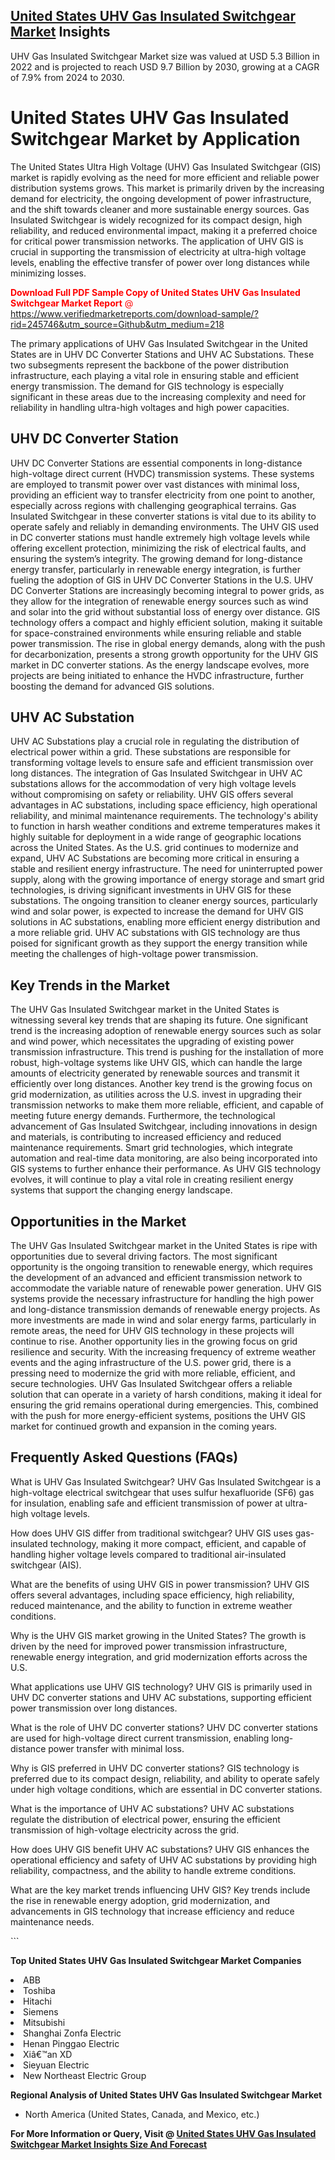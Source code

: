 <h2><a href="https://www.verifiedmarketreports.com/download-sample/?rid=245746&amp;utm_source=Github&amp;utm_medium=218" target="_blank">United States UHV Gas Insulated Switchgear Market</a> Insights</h2><p>UHV Gas Insulated Switchgear Market size was valued at USD 5.3 Billion in 2022 and is projected to reach USD 9.7 Billion by 2030, growing at a CAGR of 7.9% from 2024 to 2030.</p><p> <h1>United States UHV Gas Insulated Switchgear Market by Application</h1> The United States Ultra High Voltage (UHV) Gas Insulated Switchgear (GIS) market is rapidly evolving as the need for more efficient and reliable power distribution systems grows. This market is primarily driven by the increasing demand for electricity, the ongoing development of power infrastructure, and the shift towards cleaner and more sustainable energy sources. Gas Insulated Switchgear is widely recognized for its compact design, high reliability, and reduced environmental impact, making it a preferred choice for critical power transmission networks. The application of UHV GIS is crucial in supporting the transmission of electricity at ultra-high voltage levels, enabling the effective transfer of power over long distances while minimizing losses. <p><span class=""><span style="color: #ff0000;"><strong>Download Full PDF Sample Copy of United States UHV Gas Insulated Switchgear Market Report</strong> @ </span><a href="https://www.verifiedmarketreports.com/download-sample/?rid=245746&amp;utm_source=Github&amp;utm_medium=218" target="_blank">https://www.verifiedmarketreports.com/download-sample/?rid=245746&amp;utm_source=Github&amp;utm_medium=218</a></span></p> The primary applications of UHV Gas Insulated Switchgear in the United States are in UHV DC Converter Stations and UHV AC Substations. These two subsegments represent the backbone of the power distribution infrastructure, each playing a vital role in ensuring stable and efficient energy transmission. The demand for GIS technology is especially significant in these areas due to the increasing complexity and need for reliability in handling ultra-high voltages and high power capacities. <h2>UHV DC Converter Station</h2> UHV DC Converter Stations are essential components in long-distance high-voltage direct current (HVDC) transmission systems. These systems are employed to transmit power over vast distances with minimal loss, providing an efficient way to transfer electricity from one point to another, especially across regions with challenging geographical terrains. Gas Insulated Switchgear in these converter stations is vital due to its ability to operate safely and reliably in demanding environments. The UHV GIS used in DC converter stations must handle extremely high voltage levels while offering excellent protection, minimizing the risk of electrical faults, and ensuring the system’s integrity. The growing demand for long-distance energy transfer, particularly in renewable energy integration, is further fueling the adoption of GIS in UHV DC Converter Stations in the U.S. UHV DC Converter Stations are increasingly becoming integral to power grids, as they allow for the integration of renewable energy sources such as wind and solar into the grid without substantial loss of energy over distance. GIS technology offers a compact and highly efficient solution, making it suitable for space-constrained environments while ensuring reliable and stable power transmission. The rise in global energy demands, along with the push for decarbonization, presents a strong growth opportunity for the UHV GIS market in DC converter stations. As the energy landscape evolves, more projects are being initiated to enhance the HVDC infrastructure, further boosting the demand for advanced GIS solutions. <h2>UHV AC Substation</h2> UHV AC Substations play a crucial role in regulating the distribution of electrical power within a grid. These substations are responsible for transforming voltage levels to ensure safe and efficient transmission over long distances. The integration of Gas Insulated Switchgear in UHV AC substations allows for the accommodation of very high voltage levels without compromising on safety or reliability. UHV GIS offers several advantages in AC substations, including space efficiency, high operational reliability, and minimal maintenance requirements. The technology's ability to function in harsh weather conditions and extreme temperatures makes it highly suitable for deployment in a wide range of geographic locations across the United States. As the U.S. grid continues to modernize and expand, UHV AC Substations are becoming more critical in ensuring a stable and resilient energy infrastructure. The need for uninterrupted power supply, along with the growing importance of energy storage and smart grid technologies, is driving significant investments in UHV GIS for these substations. The ongoing transition to cleaner energy sources, particularly wind and solar power, is expected to increase the demand for UHV GIS solutions in AC substations, enabling more efficient energy distribution and a more reliable grid. UHV AC substations with GIS technology are thus poised for significant growth as they support the energy transition while meeting the challenges of high-voltage power transmission. <h2>Key Trends in the Market</h2> The UHV Gas Insulated Switchgear market in the United States is witnessing several key trends that are shaping its future. One significant trend is the increasing adoption of renewable energy sources such as solar and wind power, which necessitates the upgrading of existing power transmission infrastructure. This trend is pushing for the installation of more robust, high-voltage systems like UHV GIS, which can handle the large amounts of electricity generated by renewable sources and transmit it efficiently over long distances. Another key trend is the growing focus on grid modernization, as utilities across the U.S. invest in upgrading their transmission networks to make them more reliable, efficient, and capable of meeting future energy demands. Furthermore, the technological advancement of Gas Insulated Switchgear, including innovations in design and materials, is contributing to increased efficiency and reduced maintenance requirements. Smart grid technologies, which integrate automation and real-time data monitoring, are also being incorporated into GIS systems to further enhance their performance. As UHV GIS technology evolves, it will continue to play a vital role in creating resilient energy systems that support the changing energy landscape. <h2>Opportunities in the Market</h2> The UHV Gas Insulated Switchgear market in the United States is ripe with opportunities due to several driving factors. The most significant opportunity is the ongoing transition to renewable energy, which requires the development of an advanced and efficient transmission network to accommodate the variable nature of renewable power generation. UHV GIS systems provide the necessary infrastructure for handling the high power and long-distance transmission demands of renewable energy projects. As more investments are made in wind and solar energy farms, particularly in remote areas, the need for UHV GIS technology in these projects will continue to rise. Another opportunity lies in the growing focus on grid resilience and security. With the increasing frequency of extreme weather events and the aging infrastructure of the U.S. power grid, there is a pressing need to modernize the grid with more reliable, efficient, and secure technologies. UHV Gas Insulated Switchgear offers a reliable solution that can operate in a variety of harsh conditions, making it ideal for ensuring the grid remains operational during emergencies. This, combined with the push for more energy-efficient systems, positions the UHV GIS market for continued growth and expansion in the coming years. <h2>Frequently Asked Questions (FAQs)</h2> <p>What is UHV Gas Insulated Switchgear? UHV Gas Insulated Switchgear is a high-voltage electrical switchgear that uses sulfur hexafluoride (SF6) gas for insulation, enabling safe and efficient transmission of power at ultra-high voltage levels.</p> <p>How does UHV GIS differ from traditional switchgear? UHV GIS uses gas-insulated technology, making it more compact, efficient, and capable of handling higher voltage levels compared to traditional air-insulated switchgear (AIS).</p> <p>What are the benefits of using UHV GIS in power transmission? UHV GIS offers several advantages, including space efficiency, high reliability, reduced maintenance, and the ability to function in extreme weather conditions.</p> <p>Why is the UHV GIS market growing in the United States? The growth is driven by the need for improved power transmission infrastructure, renewable energy integration, and grid modernization efforts across the U.S.</p> <p>What applications use UHV GIS technology? UHV GIS is primarily used in UHV DC converter stations and UHV AC substations, supporting efficient power transmission over long distances.</p> <p>What is the role of UHV DC converter stations? UHV DC converter stations are used for high-voltage direct current transmission, enabling long-distance power transfer with minimal loss.</p> <p>Why is GIS preferred in UHV DC converter stations? GIS technology is preferred due to its compact design, reliability, and ability to operate safely under high voltage conditions, which are essential in DC converter stations.</p> <p>What is the importance of UHV AC substations? UHV AC substations regulate the distribution of electrical power, ensuring the efficient transmission of high-voltage electricity across the grid.</p> <p>How does UHV GIS benefit UHV AC substations? UHV GIS enhances the operational efficiency and safety of UHV AC substations by providing high reliability, compactness, and the ability to handle extreme conditions.</p> <p>What are the key market trends influencing UHV GIS? Key trends include the rise in renewable energy adoption, grid modernization, and advancements in GIS technology that increase efficiency and reduce maintenance needs.</p> ```</p><p><strong>Top United States UHV Gas Insulated Switchgear Market Companies</strong></p><div data-test-id=""><p><li>ABB</li><li> Toshiba</li><li> Hitachi</li><li> Siemens</li><li> Mitsubishi</li><li> Shanghai Zonfa Electric</li><li> Henan Pinggao Electric</li><li> Xiâ€™an XD</li><li> Sieyuan Electric</li><li> New Northeast Electric Group</li></p><div><strong>Regional Analysis of&nbsp;United States UHV Gas Insulated Switchgear Market</strong></div><ul><li dir="ltr"><p dir="ltr">North America&nbsp;(United States, Canada, and Mexico, etc.)</p></li></ul><p><strong>For More Information or Query, Visit @&nbsp;</strong><strong><a href="https://www.verifiedmarketreports.com/product/uhv-gas-insulated-switchgear-market/?utm_source=Github&amp;utm_medium=218" target="_blank">United States UHV Gas Insulated Switchgear Market Insights Size And Forecast</a></strong></p></div>
